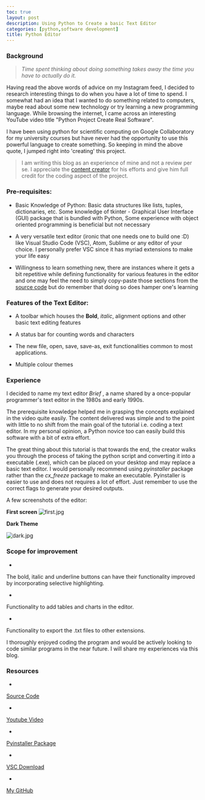```yaml
---
toc: true
layout: post
description: Using Python to Create a basic Text Editor
categories: [python,software development]
title: Python Editor
---
```


### Background


>*Time spent thinking about doing something takes away the time you have to actually do it.*

Having read the above words of advice on my Instagram feed, I decided to research interesting things to do when you have a lot of time to spend. I somewhat had an idea that I wanted to do something related to computers, maybe read about some new technology or try learning a new programming language. While browsing the internet, I came across an interesting YouTube video title "Python Project Create Real Software". 

I have been using python for scientific computing on Google Collaboratory for my university courses but have never had the opportunity to use this powerful language to create something. So keeping in mind the above quote, I jumped right into 'creating' this project.


> I am writing this blog as an experience of mine and not a review per se. I appreciate the [content creator](https://www.youtube.com/watch?v=wRIUnHO_6KY) for his efforts and give him full credit for the coding aspect of the project.


### Pre-requisites:

- Basic Knowledge of Python:  Basic data structures like lists, tuples, dictionaries, etc. Some knowledge of tkinter - Graphical User Interface (GUI) package that is bundled with Python, Some experience with object oriented programming is beneficial but not necessary

- A very versatile text editor (ironic that one needs one to build one :D) like Visual Studio Code (VSC), Atom, Sublime or any editor of your choice. I personally prefer VSC since it has myriad extensions to make your life easy


- Willingness to learn something new, there are instances where it gets a bit repetitive while defining functionality for various features in the editor and one may feel the need to simply copy-paste those sections from the [source code](https://github.com/Shlok2002/Brief---Text-Editor.git) but do remember that doing so does hamper one's learning

### Features of the Text Editor:

- A toolbar which houses the **Bold**, *italic*, alignment options and other basic text editing features 

- A status bar for counting words and characters

- The new file, open, save, save-as, exit functionalities common to most applications.

- Multiple colour themes


### Experience

I decided to name my text editor *Brief* , a name shared by a once-popular programmer's text editor in the 1980s and early 1990s.


The prerequisite knowledge helped me in grasping the concepts explained in the video quite easily. The content delivered was simple and to the point with little to no shift from the main goal of the tutorial i.e. coding a text editor. In my personal opinion, a Python novice too can easily build this software with a bit of extra effort. 

The great thing about this tutorial is that towards the end, the creator walks you through the process of taking the python script and converting it into a executable (.exe), which can be placed on your desktop and may replace a basic text editor. I would personally recommend using *pyinstaller* package rather than the  *cx_freeze* package to make an executable. Pyinstaller is easier to use and does not requires a lot of effort. Just remember to use the correct flags to generate your desired outputs.


A few screenshots of the editor:

**First screen**
![first.jpg](https://cdn.hashnode.com/res/hashnode/image/upload/v1621079869023/_-619hUpb.jpeg)

**Dark Theme**


![dark.jpg](https://cdn.hashnode.com/res/hashnode/image/upload/v1621079967126/M9JO1yGUa.jpeg)





### Scope for improvement


- 
The bold, italic and underline buttons can have their functionality improved by incorporating selective highlighting.


- 
Functionality to add tables and charts in the editor.


- 
Functionality to export the .txt files to other extensions.



I thoroughly enjoyed coding the program and would be actively looking to code similar programs in the near future. I will share my experiences via this blog.


### Resources
-
[Source Code](https://github.com/Shlok2002/Brief---Text-Editor.git)

-
[Youtube Video](https://www.youtube.com/watch?v=wRIUnHO_6KY)

-
[Pyinstaller Package ](https://pypi.org/project/pyinstaller/)


-
[VSC Download](https://code.visualstudio.com/download)

-
[My GitHub](https://github.com/Shlok2002)








































